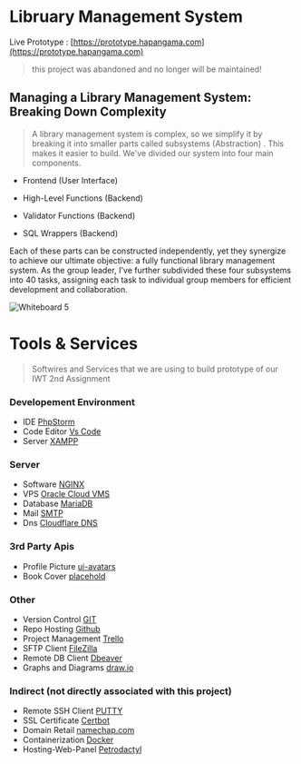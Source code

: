 
# Libruary Management System

Live Prototype : [https://prototype.hapangama.com](https://prototype.hapangama.com)

> this project was abandoned and no longer will be maintained!

## Managing a Library Management System: Breaking Down Complexity

> A library management system is complex, so we simplify it by breaking it into smaller parts called subsystems (Abstraction) . This makes it easier to build. We've divided our system into four main components.

 - Frontend (User Interface)

 - High-Level Functions (Backend)

 - Validator Functions (Backend)

 - SQL Wrappers (Backend)

Each of these parts can be constructed independently, yet they synergize to achieve our ultimate objective: a fully functional library management system. As the group leader, I've further subdivided these four subsystems into 40 tasks, assigning each task to individual group members for efficient development and collaboration.

![Whiteboard 5](https://github.com/ka0un/webapp/assets/88395585/85f21c86-03ec-453e-a74f-c11537b361ef)


# Tools & Services

> Softwires and Services that we are using to build prototype of our IWT 2nd Assignment

### Developement Environment
- IDE [PhpStorm](https://www.jetbrains.com/phpstorm/)
- Code Editor [Vs Code](https://code.visualstudio.com/)
- Server [XAMPP](https://www.apachefriends.org/download.html)

### Server
- Software [NGINX](https://www.nginx.com/resources/glossary/nginx/)
- VPS [Oracle Cloud VMS](https://www.oracle.com/cloud/compute/virtual-machines/)
- Database [MariaDB](https://mariadb.org/about/)
- Mail [SMTP](https://www.geeksforgeeks.org/simple-mail-transfer-protocol-smtp/) 
- Dns [Cloudflare DNS](https://www.cloudflare.com/application-services/products/dns/)

### 3rd Party Apis
- Profile Picture [ui-avatars](https://ui-avatars.com/)
- Book Cover [placehold](https://placehold.co/)

### Other
- Version Control [GIT](https://git-scm.com/downloads)
- Repo Hosting [Github](https://github.com/)
- Project Management [Trello](https://trello.com/)
- SFTP Client [FileZilla](https://filezilla-project.org/)
- Remote DB Client [Dbeaver](https://dbeaver.io/)
- Graphs and Diagrams [draw.io](https://draw.io/)

### Indirect (not directly associated with this project)
- Remote SSH Client [PUTTY](https://putty.org/)
- SSL Certificate [Certbot](https://certbot.eff.org/)
- Domain Retail [namechap.com](https://www.namecheap.com/)
- Containerization [Docker](https://www.docker.com/)
- Hosting-Web-Panel [Petrodactyl](https://pterodactyl.io/)
